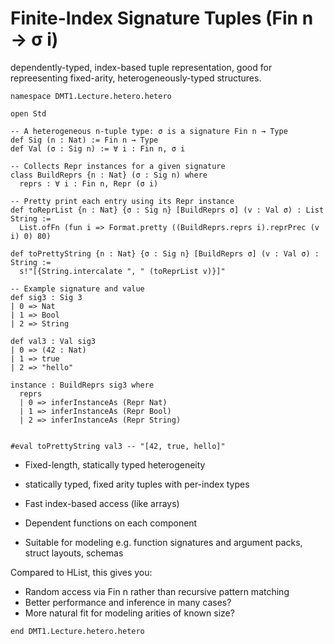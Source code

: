 # Finite-Index Signature Tuples (Fin n → σ i)

 dependently-typed, index-based tuple representation, good for
 repreesenting fixed-arity, heterogeneously-typed structures.

```lean
namespace DMT1.Lecture.hetero.hetero

open Std

-- A heterogeneous n-tuple type: σ is a signature Fin n → Type
def Sig (n : Nat) := Fin n → Type
def Val (σ : Sig n) := ∀ i : Fin n, σ i

-- Collects Repr instances for a given signature
class BuildReprs {n : Nat} (σ : Sig n) where
  reprs : ∀ i : Fin n, Repr (σ i)

-- Pretty print each entry using its Repr instance
def toReprList {n : Nat} {σ : Sig n} [BuildReprs σ] (v : Val σ) : List String :=
  List.ofFn (fun i => Format.pretty ((BuildReprs.reprs i).reprPrec (v i) 0) 80)

def toPrettyString {n : Nat} {σ : Sig n} [BuildReprs σ] (v : Val σ) : String :=
  s!"[{String.intercalate ", " (toReprList v)}]"

-- Example signature and value
def sig3 : Sig 3
| 0 => Nat
| 1 => Bool
| 2 => String

def val3 : Val sig3
| 0 => (42 : Nat)
| 1 => true
| 2 => "hello"

instance : BuildReprs sig3 where
  reprs
  | 0 => inferInstanceAs (Repr Nat)
  | 1 => inferInstanceAs (Repr Bool)
  | 2 => inferInstanceAs (Repr String)


#eval toPrettyString val3 -- "[42, true, hello]"
```



- Fixed-length, statically typed heterogeneity
- statically typed, fixed arity tuples with per-index types
- Fast index-based access (like arrays)
- Dependent functions on each component

- Suitable for modeling e.g. function signatures and argument packs, struct layouts, schemas

Compared to HList, this gives you:
- Random access via Fin n rather than recursive pattern matching
- Better performance and inference in many cases?
- More natural fit for modeling arities of known size?


```lean
end DMT1.Lecture.hetero.hetero
```
